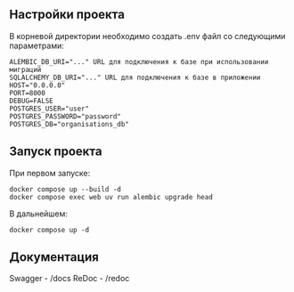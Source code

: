 ## Настройки проекта
В корневой директории необходимо создать .env файл со следующими параметрами:
```
ALEMBIC_DB_URI="..." URL для подключения к базе при использовании миграций
SQLALCHEMY_DB_URI="..." URL для подключения к базе в приложении
HOST="0.0.0.0"
PORT=8000
DEBUG=FALSE
POSTGRES_USER="user"
POSTGRES_PASSWORD="password"
POSTGRES_DB="organisations_db"
```

## Запуск проекта
При первом запуске:
```
docker compose up --build -d
docker compose exec web uv run alembic upgrade head
```

В дальнейшем:
```
docker compose up -d
```

## Документация
Swagger - /docs
ReDoc - /redoc